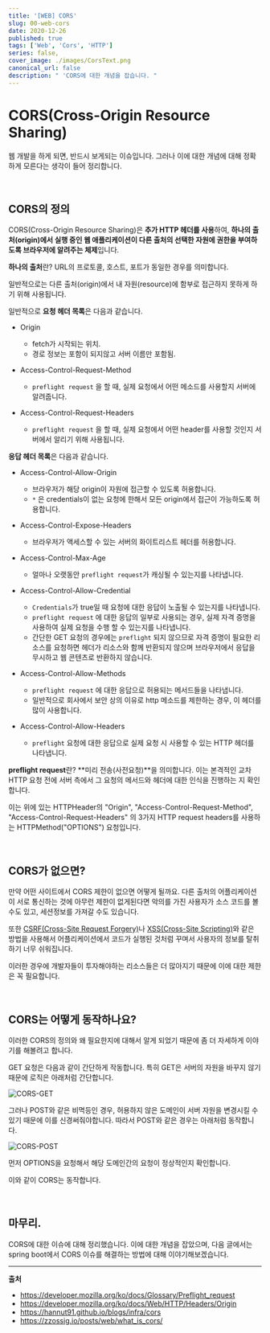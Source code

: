 ```yaml
---
title: '[WEB] CORS'
slug: 00-web-cors
date: 2020-12-26
published: true
tags: ['Web', 'Cors', 'HTTP']
series: false,
cover_image: ./images/CorsText.png
canonical_url: false
description: " 'CORS에 대한 개념을 잡습니다. "
---
```


# CORS(Cross-Origin Resource Sharing)

웹 개발을 하게 되면, 반드시 보게되는 이슈입니다. 그러나 이에 대한 개념에 대해 정확하게 모른다는 생각이 들어 정리합니다.

<br/>

## CORS의 정의

CORS(Cross-Origin Resource Sharing)은 **추가 HTTP 헤더를 사용**하여, **하나의 출처(origin)에서 실행 중인 웹 애플리케이션이 다른 출처의 선택한 자원에 권한을 부여하도록 브라우저에 알려주는 체제**입니다.

**하나의 출처**란? URL의 프로토콜, 호스트, 포트가 동일한 경우를 의미합니다.

일반적으로는 다른 출처(origin)에서 내 자원(resource)에 함부로 접근하지 못하게 하기 위해 사용됩니다.

일반적으로 **요청 헤더 목록**은 다음과 같습니다.

- Origin

  - fetch가 시작되는 위치.
  - 경로 정보는 포함이 되지않고 서버 이름만 포함됨.

- Access-Control-Request-Method

  - `preflight request` 을 할 때, 실제 요청에서 어떤 메소드를 사용할지 서버에 알려줍니다.

- Access-Control-Request-Headers

  - `preflight request` 을 할 때, 실제 요청에서 어떤 header를 사용할 것인지 서버에서 알리기 위해 사용됩니다.

**응답 헤더 목록**은 다음과 같습니다.

- Access-Control-Allow-Origin

  - 브라우저가 해당 origin이 자원에 접근할 수 있도록 허용합니다.
  - `*` 은 credentials이 없는 요청에 한해서 모든 origin에서 접근이 가능하도록 허용합니다.

- Access-Control-Expose-Headers

  - 브라우저가 액세스할 수 있는 서버의 화이트리스트 헤더를 허용합니다.

- Access-Control-Max-Age

  - 얼마나 오랫동안 `preflight request`가 캐싱될 수 있는지를 나타냅니다.

- Access-Control-Allow-Credential

  - `Credentials`가 true일 때 요청에 대한 응답이 노출될 수 있는지를 나타냅니다.
  - `preflight request` 에 대한 응답의 일부로 사용되는 경우, 실제 자격 증명을 사용하여 실제 요청을 수행 할 수 있는지를 나타냅니다.
  - 간단한 GET 요청의 경우에는 `preflight` 되지 않으므로 자격 증명이 필요한 리소스를 요청하면 헤더가 리소스와 함께 반환되지 않으며 브라우저에서 응답을 무시하고 웹 콘텐츠로 반환하지 않습니다.

- Access-Control-Allow-Methods

  - `preflight request` 에 대한 응답으로 허용되는 메서드들을 나타냅니다.
  - 일반적으로 회사에서 보안 상의 이유로 http 메소드를 제한하는 경우, 이 헤더를 많이 사용합니다.

- Access-Control-Allow-Headers

  - `preflight` 요청에 대한 응답으로 실제 요청 시 사용할 수 있는 HTTP 헤더를 나타냅니다.

**preflight request**란? **미리 전송(사전요청)**을 의미합니다. 이는 본격적인 교차 HTTP 요청 전에 서버 측에서 그 요청의 메서드와 헤더에 대한 인식을 진행하는 지 확인합니다.

이는 위에 있는 HTTPHeader의 "Origin", "Access-Control-Request-Method", "Access-Control-Request-Headers" 의 3가지 HTTP request headers를 사용하는 HTTPMethod("OPTIONS") 요청입니다.

<br/>

## CORS가 없으면?

만약 어떤 사이트에서 CORS 제한이 없으면 어떻게 될까요. 다른 출처의 어플리케이션이 서로 통신하는 것에 아무런 제한이 없게된다면 악의를 가진 사용자가 소스 코드를 볼 수도 있고, 세션정보를 가져갈 수도 있습니다.

또한 [CSRF(Cross-Site Request Forgery)](https://ko.wikipedia.org/wiki/%EC%82%AC%EC%9D%B4%ED%8A%B8_%EA%B0%84_%EC%9A%94%EC%B2%AD_%EC%9C%84%EC%A1%B0)나 [XSS(Cross-Site Scripting)](https://ko.wikipedia.org/wiki/%EC%82%AC%EC%9D%B4%ED%8A%B8_%EA%B0%84_%EC%8A%A4%ED%81%AC%EB%A6%BD%ED%8C%85)와 같은 방법을 사용해서 어플리케이션에서 코드가 실행된 것처럼 꾸며서 사용자의 정보를 탈취하기 너무 쉬워집니다.

이러한 경우에 개발자들이 투자해야하는 리소스들은 더 많아지기 때문에 이에 대한 제한은 꼭 필요합니다.

<br/>

## CORS는 어떻게 동작하나요?

이러한 CORS의 정의와 왜 필요한지에 대해서 알게 되었기 때문에 좀 더 자세하게 이야기를 해볼려고 합니다.

GET 요청은 다음과 같이 간단하게 작동합니다. 특히 GET은 서버의 자원을 바꾸지 않기 때문에 로직은 아래처럼 간단합니다.

![CORS-GET](https://user-images.githubusercontent.com/42582516/103171139-141d8680-488d-11eb-87bc-38088c87fbbf.png)

그러나 POST와 같은 비멱등인 경우, 허용하지 않은 도메인이 서버 자원을 변경시킬 수 있기 때문에 이를 신경써줘야합니다. 따라서 POST와 같은 경우는 아래처럼 동작합니다.

![CORS-POST](https://user-images.githubusercontent.com/42582516/103171048-67430980-488c-11eb-98a1-4e77c348d22d.png)

먼저 OPTIONS을 요청해서 해당 도메인간의 요청이 정상적인지 확인합니다.

이와 같이 CORS는 동작합니다.

<br/>

## 마무리.

CORS에 대한 이슈에 대해 정리했습니다. 이에 대한 개념을 잡았으며, 다음 글에서는 spring boot에서 CORS 이슈를 해결하는 방법에 대해 이야기해보겠습니다.

---

**출처**

- https://developer.mozilla.org/ko/docs/Glossary/Preflight_request
- https://developer.mozilla.org/ko/docs/Web/HTTP/Headers/Origin
- https://hannut91.github.io/blogs/infra/cors
- https://zzossig.io/posts/web/what_is_cors/
